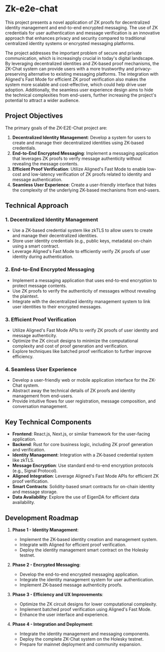 # Zk-e2e-chat

This project presents a novel application of ZK proofs for decentralized identity management and end-to-end encrypted messaging. The use of ZK credentials for user authentication and message verification is an innovative approach that enhances privacy and security compared to traditional centralized identity systems or encrypted messaging platforms.

The project addresses the important problem of secure and private communication, which is increasingly crucial in today's digital landscape. By leveraging decentralized identities and ZK-based proof mechanisms, the ZK-Chat system can provide users with a more trustworthy and privacy-preserving alternative to existing messaging platforms.
The integration with Aligned's Fast Mode for efficient ZK proof verification also makes the system more scalable and cost-effective, which could help drive user adoption. Additionally, the seamless user experience design aims to hide the technical complexities from end-users, further increasing the project's potential to attract a wider audience.

## Project Objectives

The primary goals of the ZK-E2E-Chat project are:

1. **Decentralized Identity Management**: Develop a system for users to create and manage their decentralized identities using ZK-based credentials.
2. **End-to-End Encrypted Messaging**: Implement a messaging application that leverages ZK proofs to verify message authenticity without revealing the message contents.
3. **Efficient Proof Verification**: Utilize Aligned's Fast Mode to enable low-cost and low-latency verification of ZK proofs related to identity and message authentication.
4. **Seamless User Experience**: Create a user-friendly interface that hides the complexity of the underlying ZK-based mechanisms from end-users.

## Technical Approach

### 1. Decentralized Identity Management

- Use a ZK-based credential system like zkTLS to allow users to create and manage their decentralized identities.
- Store user identity credentials (e.g., public keys, metadata) on-chain using a smart contract.
- Leverage Aligned's Fast Mode to efficiently verify ZK proofs of user identity during authentication.

### 2. End-to-End Encrypted Messaging

- Implement a messaging application that uses end-to-end encryption to protect message contents.
- Use ZK proofs to verify the authenticity of messages without revealing the plaintext.
- Integrate with the decentralized identity management system to link user identities to their encrypted messages.

### 3. Efficient Proof Verification

- Utilize Aligned's Fast Mode APIs to verify ZK proofs of user identity and message authenticity.
- Optimize the ZK circuit designs to minimize the computational complexity and cost of proof generation and verification.
- Explore techniques like batched proof verification to further improve efficiency.

### 4. Seamless User Experience

- Develop a user-friendly web or mobile application interface for the ZK-Chat system.
- Abstract away the technical details of ZK proofs and identity management from end-users.
- Provide intuitive flows for user registration, message composition, and conversation management.

## Key Technical Components

- **Frontend**: React.js, Next.js, or similar framework for the user-facing application.
- **Backend**: Rust for core business logic, including ZK proof generation and verification.
- **Identity Management**: Integration with a ZK-based credential system like zkTLS.
- **Message Encryption**: Use standard end-to-end encryption protocols (e.g., Signal Protocol).
- **Aligned Integration**: Leverage Aligned's Fast Mode APIs for efficient ZK proof verification.
- **Smart Contracts**: Solidity-based smart contracts for on-chain identity and message storage.
- **Data Availability**: Explore the use of EigenDA for efficient data availability.

## Development Roadmap

1. **Phase 1 - Identity Management**:
   - Implement the ZK-based identity creation and management system.
   - Integrate with Aligned for efficient proof verification.
   - Deploy the identity management smart contract on the Holesky testnet.

2. **Phase 2 - Encrypted Messaging**:
   - Develop the end-to-end encrypted messaging application.
   - Integrate the identity management system for user authentication.
   - Implement ZK-based message authenticity proofs.

3. **Phase 3 - Efficiency and UX Improvements**:
   - Optimize the ZK circuit designs for lower computational complexity.
   - Implement batched proof verification using Aligned's Fast Mode.
   - Enhance the user interface and experience.

4. **Phase 4 - Integration and Deployment**:
   - Integrate the identity management and messaging components.
   - Deploy the complete ZK-Chat system on the Holesky testnet.
   - Prepare for mainnet deployment and community expansion.
